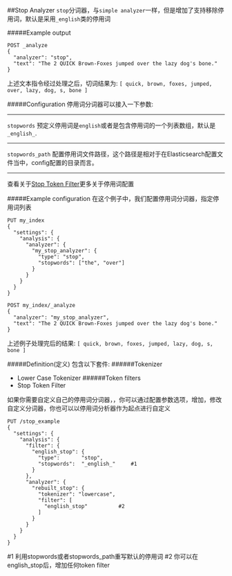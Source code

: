 ##Stop Analyzer
`stop`分词器，与`simple analyzer`一样，但是增加了支持移除停用词，默认是采用`_english`类的停用词

#####Example output
```
POST _analyze
{
  "analyzer": "stop",
  "text": "The 2 QUICK Brown-Foxes jumped over the lazy dog's bone."
}
```
上述文本指令经过处理之后，切词结果为:
`[ quick, brown, foxes, jumped, over, lazy, dog, s, bone ]`

#####Configuration
停用词分词器可以接入一下参数:  
***
`stopwords` 预定义停用词是`english`或者是包含停用词的一个列表数组，默认是`_english_`.   
***
`stopwords_path`  配置停用词文件路径，这个路径是相对于在Elasticsearch配置文件当中，config配置的目录而言。
***
查看关于[Stop Token Filter](https://www.elastic.co/guide/en/elasticsearch/reference/current/analysis-stop-tokenfilter.html)更多关于停用词配置

#####Example configuration
在这个例子中，我们配置停用词分词器，指定停用词列表
```
PUT my_index
{
  "settings": {
    "analysis": {
      "analyzer": {
        "my_stop_analyzer": {
          "type": "stop",
          "stopwords": ["the", "over"]
        }
      }
    }
  }
}

POST my_index/_analyze
{
  "analyzer": "my_stop_analyzer",
  "text": "The 2 QUICK Brown-Foxes jumped over the lazy dog's bone."
}
```
上述例子处理完后的结果:
```[ quick, brown, foxes, jumped, lazy, dog, s, bone ]```

#####Definition(定义)
包含以下套件:
######Tokenizer
- Lower Case Tokenizer
######Token filters
- Stop Token Filter

如果你需要自定义自己的停用词分词器，，你可以通过配置参数选项，增加，修改自定义分词器，你也可以以停用词分析器作为起点进行自定义
```
PUT /stop_example
{
  "settings": {
    "analysis": {
      "filter": {
        "english_stop": {
          "type":       "stop",
          "stopwords":  "_english_"     #1
        }
      },
      "analyzer": {
        "rebuilt_stop": {
          "tokenizer": "lowercase",
          "filter": [
            "english_stop"          #2
          ]
        }
      }
    }
  }
}
```

\#1 利用stopwords或者stopwords_path重写默认的停用词
\#2 你可以在english_stop后，增加任何token filter
